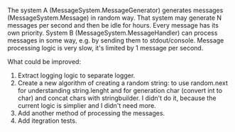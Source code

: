 The system A (MessageSystem.MessageGenerator) generates messages (MessageSystem.Message) in random way.
That system may generate N messages per second and then be idle for hours.
Every message has its own priority.
System B (MessageSystem.MessageHandler) can process messages in some way, e.g. by sending them to stdout/console.
Message processing logic is very slow, it's limited by 1 message per second.


What could be improved:
1. Extract logging logic to separate logger.
2. Create a new algorithm of creating a random string: to use random.next for understanding string.lenght and for generation char (convert int to char) and concat chars with stringbuilder.
I didn't do it, because the current logic is simplier and I didn't need more.
3. Add another method of processing the messages.
4. Add itegration tests.
